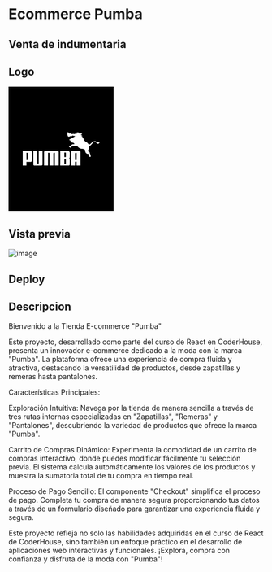 # Ecommerce Pumba

## Venta de indumentaria

## Logo

![image](/src/assets/logo.jpg)

## Vista previa

![image](/src/assets/Gif-ecommerce-react.gif)

## Deploy

## Descripcion

Bienvenido a la Tienda E-commerce "Pumba"

Este proyecto, desarrollado como parte del curso de React en CoderHouse, presenta un innovador e-commerce dedicado a la moda con la marca "Pumba". La plataforma ofrece una experiencia de compra fluida y atractiva, destacando la versatilidad de productos, desde zapatillas y remeras hasta pantalones.

Características Principales:

Exploración Intuitiva:
Navega por la tienda de manera sencilla a través de tres rutas internas especializadas en "Zapatillas", "Remeras" y "Pantalones", descubriendo la variedad de productos que ofrece la marca "Pumba".

Carrito de Compras Dinámico:
Experimenta la comodidad de un carrito de compras interactivo, donde puedes modificar fácilmente tu selección previa. El sistema calcula automáticamente los valores de los productos y muestra la sumatoria total de tu compra en tiempo real.

Proceso de Pago Sencillo:
El componente "Checkout" simplifica el proceso de pago. Completa tu compra de manera segura proporcionando tus datos a través de un formulario diseñado para garantizar una experiencia fluida y segura.

Este proyecto refleja no solo las habilidades adquiridas en el curso de React de CoderHouse, sino también un enfoque práctico en el desarrollo de aplicaciones web interactivas y funcionales. ¡Explora, compra con confianza y disfruta de la moda con "Pumba"!
